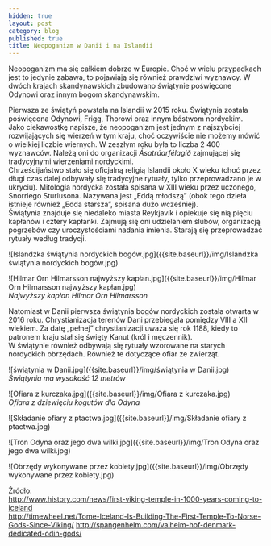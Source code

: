 ```yaml
---
hidden: true
layout: post
category: blog
published: true
title: Neopoganizm w Danii i na Islandii
---
```

Neopoganizm ma się całkiem dobrze w Europie. Choć w wielu przypadkach jest to jedynie zabawa, to pojawiają się również prawdziwi wyznawcy. W dwóch krajach skandynawskich zbudowano świątynie poświęcone Odynowi oraz innym bogom skandynawskim. 
<!--more-->
Pierwsza ze świątyń powstała na Islandii w 2015 roku. Świątynia została poświęcona Odynowi, Frigg, Thorowi oraz innym bóstwom nordyckim.        
Jako ciekawostkę napisze, że neopoganizm jest jednym z najszybciej rozwijających się wierzeń w tym kraju, choć oczywiście nie możemy mówić o wielkiej liczbie wiernych. W zeszłym roku była to liczba 2 400 wyznawców. Należą oni do organizacji _Ásatrúarfélagið_ zajmującej się tradycyjnymi wierzeniami nordyckimi.    
Chrześcijaństwo stało się oficjalną religią Islandii około X wieku (choć przez długi czas dalej odbywały się tradycyjne rytuały, tylko przeprowadzano je w ukryciu). Mitologia nordycka została spisana w XIII wieku przez uczonego, Snorriego Sturlusona. Nazywana jest „Eddą młodszą” (obok tego dzieła istnieje również „Edda starsza”, spisana dużo wcześniej).        
Świątynia znajduje się niedaleko miasta Reykjavík i opiekuje się nią pięciu kapłanów i cztery kapłanki. Zajmują się oni udzielaniem ślubów, organizacją pogrzebów czy uroczystościami nadania imienia. Starają się przeprowadzać rytuały według tradycji. 

![Islandzka świątynia nordyckich bogów.jpg]({{site.baseurl}}/img/Islandzka świątynia nordyckich bogów.jpg)          

![Hilmar Orn Hilmarsson najwyższy kapłan.jpg]({{site.baseurl}}/img/Hilmar Orn Hilmarsson najwyższy kapłan.jpg)          
*Najwyższy kapłan Hilmar Orn Hilmarsson*        

Natomiast w Danii pierwsza świątynia bogów nordyckich została otwarta w 2016 roku. Chrystianizacja terenów Dani przebiegała pomiędzy VIII a XII wiekiem. Za datę „pełnej” chrystianizacji uważa się rok 1188, kiedy to patronem kraju stał się święty Kanut (król i męczennik).        
W świątynie również odbywają się rytuały wzorowane na starych nordyckich obrzędach. Również te dotyczące ofiar ze zwierząt.        

![świątynia w Danii.jpg]({{site.baseurl}}/img/świątynia w Danii.jpg)         
*Świątynia ma wysokość 12 metrów*       

![Ofiara z kurczaka.jpg]({{site.baseurl}}/img/Ofiara z kurczaka.jpg)      
*Ofiara z dziewięciu kogutów dla Odyna*  

![Składanie ofiary z ptactwa.jpg]({{site.baseurl}}/img/Składanie ofiary z ptactwa.jpg)     

![Tron Odyna oraz jego dwa wilki.jpg]({{site.baseurl}}/img/Tron Odyna oraz jego dwa wilki.jpg)      

![Obrzędy wykonywane przez kobiety.jpg]({{site.baseurl}}/img/Obrzędy wykonywane przez kobiety.jpg)         


Źródło:     
http://www.history.com/news/first-viking-temple-in-1000-years-coming-to-iceland      
http://timewheel.net/Tome-Iceland-Is-Building-The-First-Temple-To-Norse-Gods-Since-Viking/ 
http://spangenhelm.com/valheim-hof-denmark-dedicated-odin-gods/     




